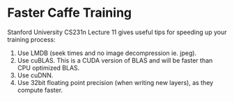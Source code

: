 # Faster Caffe Training

Stanford University CS231n Lecture 11 gives useful tips for speeding up your training process:

1. Use LMDB (seek times and no image decompression ie. jpeg).
1. Use cuBLAS. This is a CUDA version of BLAS and will be faster than CPU optimized BLAS.
1. Use cuDNN.
1. Use 32bit floating point precision (when writing new layers), as they compute faster.
